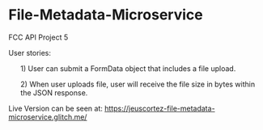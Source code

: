 # File-Metadata-Microservice
FCC API Project 5

User stories:
                <ul>1) User can submit a FormData object that includes a file upload.</ul>
                <ul>2) When user uploads file, user will receive the file size in bytes within the JSON response.</ul>

Live Version can be seen at: https://jeuscortez-file-metadata-microservice.glitch.me/
